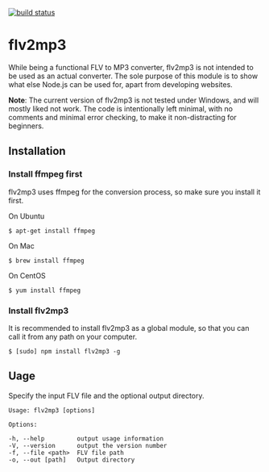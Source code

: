 [![build status](https://secure.travis-ci.org/hacksparrow/flv2mp3.png)](http://travis-ci.org/hacksparrow/flv2mp3)
# flv2mp3

While being a functional FLV to MP3 converter, flv2mp3 is not intended to be used as an actual converter. The sole purpose of this module is to show what else Node.js can be used for, apart from developing websites.

**Note**: The current version of flv2mp3 is not tested under Windows, and will mostly liked not work. The code is intentionally left minimal, with no comments and minimal error checking, to make it non-distracting for beginners. 

## Installation

### Install ffmpeg first

flv2mp3 uses ffmpeg for the conversion process, so make sure you install it first.

On Ubuntu

    $ apt-get install ffmpeg

On Mac

    $ brew install ffmpeg

On CentOS

    $ yum install ffmpeg

### Install flv2mp3

It is recommended to install flv2mp3 as a global module, so that you can call it from any path on your computer.

    $ [sudo] npm install flv2mp3 -g

## Uage

Specify the input FLV file and the optional output directory.

    Usage: flv2mp3 [options]

    Options:

    -h, --help         output usage information
    -V, --version      output the version number
    -f, --file <path>  FLV file path
    -o, --out [path]   Output directory


